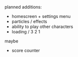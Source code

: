 planned additions:

- homescreen + settings menu
- particles / effects
- ability to play other characters
- loading / 3 2 1

maybe

- score counter
